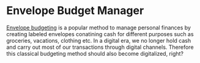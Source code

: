 # Envelope Budget Manager

<a href="https://en.wikipedia.org/wiki/Envelope_system">Envelope budgeting</a> is a popular method to manage personal finances by creating labeled envelopes conatining cash for different purposes such as groceries, vacations, clothing etc. In a digital era, we no longer hold cash and carry out most of our transactions through digital channels. Therefore this classical budgeting method should also become digitalized, right?